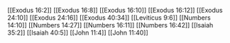 [[Exodus 16:2]]
[[Exodus 16:8]]
[[Exodus 16:10]]
[[Exodus 16:12]]
[[Exodus 24:10]]
[[Exodus 24:16]]
[[Exodus 40:34]]
[[Leviticus 9:6]]
[[Numbers 14:10]]
[[Numbers 14:27]]
[[Numbers 16:11]]
[[Numbers 16:42]]
[[Isaiah 35:2]]
[[Isaiah 40:5]]
[[John 11:4]]
[[John 11:40]]
